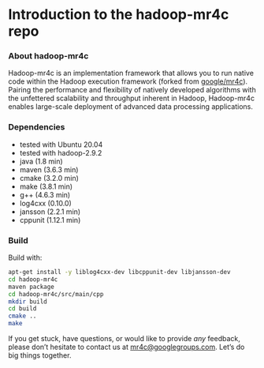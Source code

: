 Introduction to the hadoop-mr4c repo
=========

### About hadoop-mr4c

Hadoop-mr4c is an implementation framework that allows you to run native code within the Hadoop execution framework (forked from [google/mr4c](https://github.com/google/mr4c)).
Pairing the performance and flexibility of natively developed algorithms with the unfettered scalability and throughput inherent in Hadoop, 
Hadoop-mr4c enables large-scale deployment of advanced data processing applications.

### Dependencies

* tested with Ubuntu 20.04
* tested with hadoop-2.9.2
* java (1.8 min)
* maven (3.6.3 min)
* cmake (3.2.0 min)
* make (3.8.1 min)
* g++ (4.6.3 min)
* log4cxx (0.10.0)
* jansson (2.2.1 min)
* cppunit (1.12.1 min)

### Build

Build with:

```bash
apt-get install -y liblog4cxx-dev libcppunit-dev libjansson-dev
cd hadoop-mr4c
maven package
cd hadoop-mr4c/src/main/cpp
mkdir build
cd build
cmake ..
make
```


If you get stuck, have questions, or would like to provide *any* feedback, please don’t hesitate to contact us at mr4c@googlegroups.com. 
Let’s do big things together.
